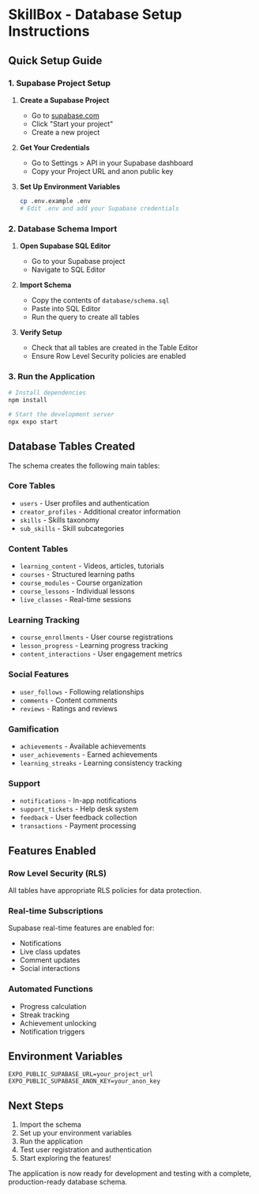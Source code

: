 # SkillBox - Database Setup Instructions

## Quick Setup Guide

### 1. Supabase Project Setup

1. **Create a Supabase Project**
   - Go to [supabase.com](https://supabase.com)
   - Click "Start your project"
   - Create a new project

2. **Get Your Credentials**
   - Go to Settings > API in your Supabase dashboard
   - Copy your Project URL and anon public key

3. **Set Up Environment Variables**
   ```bash
   cp .env.example .env
   # Edit .env and add your Supabase credentials
   ```

### 2. Database Schema Import

1. **Open Supabase SQL Editor**
   - Go to your Supabase project
   - Navigate to SQL Editor

2. **Import Schema**
   - Copy the contents of `database/schema.sql`
   - Paste into SQL Editor
   - Run the query to create all tables

3. **Verify Setup**
   - Check that all tables are created in the Table Editor
   - Ensure Row Level Security policies are enabled

### 3. Run the Application

```bash
# Install dependencies
npm install

# Start the development server
npx expo start
```

## Database Tables Created

The schema creates the following main tables:

### Core Tables
- `users` - User profiles and authentication
- `creator_profiles` - Additional creator information
- `skills` - Skills taxonomy
- `sub_skills` - Skill subcategories

### Content Tables
- `learning_content` - Videos, articles, tutorials
- `courses` - Structured learning paths
- `course_modules` - Course organization
- `course_lessons` - Individual lessons
- `live_classes` - Real-time sessions

### Learning Tracking
- `course_enrollments` - User course registrations
- `lesson_progress` - Learning progress tracking
- `content_interactions` - User engagement metrics

### Social Features
- `user_follows` - Following relationships
- `comments` - Content comments
- `reviews` - Ratings and reviews

### Gamification
- `achievements` - Available achievements
- `user_achievements` - Earned achievements
- `learning_streaks` - Learning consistency tracking

### Support
- `notifications` - In-app notifications
- `support_tickets` - Help desk system
- `feedback` - User feedback collection
- `transactions` - Payment processing

## Features Enabled

### Row Level Security (RLS)
All tables have appropriate RLS policies for data protection.

### Real-time Subscriptions
Supabase real-time features are enabled for:
- Notifications
- Live class updates
- Comment updates
- Social interactions

### Automated Functions
- Progress calculation
- Streak tracking
- Achievement unlocking
- Notification triggers

## Environment Variables

```env
EXPO_PUBLIC_SUPABASE_URL=your_project_url
EXPO_PUBLIC_SUPABASE_ANON_KEY=your_anon_key
```

## Next Steps

1. Import the schema
2. Set up your environment variables
3. Run the application
4. Test user registration and authentication
5. Start exploring the features!

The application is now ready for development and testing with a complete, production-ready database schema.

